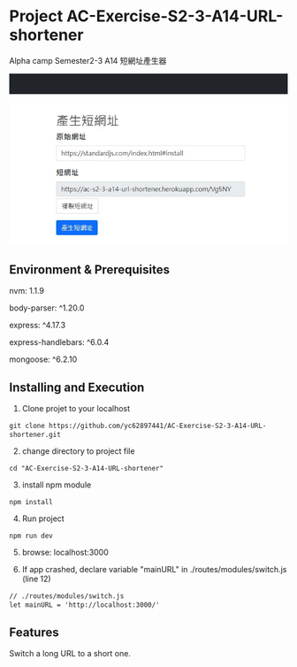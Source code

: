 # Project AC-Exercise-S2-3-A14-URL-shortener
Alpha camp Semester2-3 A14 短網址產生器

![alt text](https://github.com/yc62897441/AC-Exercise-S2-3-A14-URL-shortener/blob/master/images/sample001.jpg?raw=true)

## Environment & Prerequisites

nvm: 1.1.9

body-parser: ^1.20.0

express: ^4.17.3

express-handlebars: ^6.0.4

mongoose: ^6.2.10

## Installing and Execution
1. Clone projet to your localhost
```
git clone https://github.com/yc62897441/AC-Exercise-S2-3-A14-URL-shortener.git
```

2. change directory to project file
```
cd "AC-Exercise-S2-3-A14-URL-shortener"
```

3. install npm module
```
npm install
```

4. Run project
```
npm run dev
```

5. browse: localhost:3000

6. If app crashed, declare variable "mainURL" in ./routes/modules/switch.js (line 12)
```
// ./routes/modules/switch.js
let mainURL = 'http://localhost:3000/'
```

## Features
Switch a long URL to a short one.